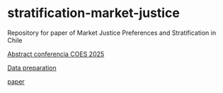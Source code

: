 # stratification-market-justice

Repository for paper of Market Justice Preferences and Stratification in Chile

[Abstract conferencia COES 2025](l)

[Data preparation](https://jus-mer.github.io/stratification-market-justice/processing/01-proc-data.html)

[paper](https://jus-mer.github.io/stratification-market-justice/paper.html)